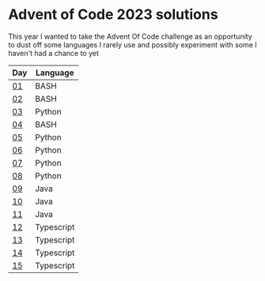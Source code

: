 # Advent of Code 2023 solutions

This year I wanted to take the Advent Of Code challenge as an opportunity to dust off some languages I rarely use and possibly experiment with some I haven't had a chance to yet

| Day          | Language   |
| ------------ | ---------- |
| [01](day01/) | BASH       |
| [02](day02/) | BASH       |
| [03](day03/) | Python     |
| [04](day04/) | BASH       |
| [05](day05/) | Python     |
| [06](day06/) | Python     |
| [07](day07/) | Python     |
| [08](day08/) | Python     |
| [09](day09/) | Java       |
| [10](day10/) | Java       |
| [11](day11/) | Java       |
| [12](day12/) | Typescript |
| [13](day13/) | Typescript |
| [14](day14/) | Typescript |
| [15](day15/) | Typescript |
